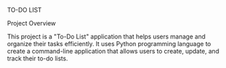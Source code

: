 TO-DO LIST

Project Overview

This project is a "To-Do List" application that helps users manage and organize their tasks efficiently. It uses Python programming language to create a command-line application that allows users to create, update, and track their to-do lists.
